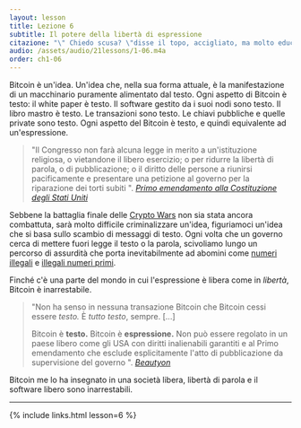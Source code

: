 ```yaml
---
layout: lesson
title: Lezione 6
subtitle: Il potere della libertà di espressione
citazione: "\" Chiedo scusa? \"disse il topo, accigliato, ma molto educatamente, \" hai parlato? \""
audio: /assets/audio/21lessons/1-06.m4a
order: ch1-06
---
```


Bitcoin è un'idea. Un'idea che, nella sua forma attuale, è la
manifestazione di un macchinario puramente alimentato dal testo. Ogni aspetto di
Bitcoin è testo: il white paper è testo. Il software gestito da
i suoi nodi sono testo. Il libro mastro è testo. Le transazioni sono testo. Le chiavi 
pubbliche e quelle private sono testo. Ogni aspetto del Bitcoin è testo, e quindi
equivalente ad un'espressione.

> "Il Congresso non farà alcuna legge in merito a un'istituzione religiosa,
> o vietandone il libero esercizio; o per ridurre la libertà di
> parola, o di pubblicazione; o il diritto delle persone a riunirsi
> pacificamente e presentare una petizione al governo per la riparazione dei torti subiti ".
> <cite> [Primo emendamento alla Costituzione degli Stati Uniti][1st Amendment] </cite>

Sebbene la battaglia finale delle [Crypto Wars] non sia stata ancora combattuta,
sarà molto difficile criminalizzare un'idea, figuriamoci un'idea
che si basa sullo scambio di messaggi di testo. Ogni volta che un governo
cerca di mettere fuori legge il testo o la parola, scivoliamo lungo un percorso di assurdità che
porta inevitabilmente ad abomini come [numeri illegali][illegal numbers] e [illegali
numeri primi][illegal primes].

Finché c'è una parte del mondo in cui l'espressione è libera come in
*libertà*, Bitcoin è inarrestabile.

> "Non ha senso in nessuna transazione Bitcoin che Bitcoin cessi
> essere *testo.* È *tutto* *testo*, sempre. [...]
>
> Bitcoin è **testo.** Bitcoin è **espressione.** Non può essere regolato in
> un paese libero come gli USA con diritti inalienabili garantiti e al
> Primo emendamento che esclude esplicitamente l'atto di pubblicazione da
> supervisione del governo ".
> <cite> [Beautyon] </cite>

Bitcoin me lo ha insegnato in una società libera, libertà di parola e il software libero
sono inarrestabili.

---

{% include links.html lesson=6 %}

<!-- Through the Looking-Glass -->
[a magic spell]: https://dergigi.com/2018/08/17/the-magic-dust-of-cryptography/
[rise-sov]: https://medium.com/bull-bitcoin/the-rise-of-the-sovereign-individual-2201eee82f00

<!-- Down the Rabbit Hole -->
[1st Amendment]: https://en.wikipedia.org/wiki/First_Amendment_to_the_United_States_Constitution
[Crypto Wars]: https://en.wikipedia.org/wiki/Crypto_Wars
[illegal numbers]: https://en.wikipedia.org/wiki/Illegal_number
[illegal primes]: https://en.wikipedia.org/wiki/Illegal_prime
[Beautyon]: https://hackernoon.com/why-america-cant-regulate-bitcoin-8c77cee8d794

<!-- Wikipedia -->
[alice]: https://en.wikipedia.org/wiki/Alice%27s_Adventures_in_Wonderland
[carroll]: https://en.wikipedia.org/wiki/Lewis_Carroll
